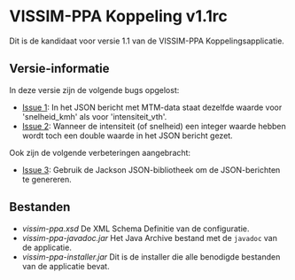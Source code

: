 # VISSIM-PPA Koppeling v1.1rc
Dit is de kandidaat voor versie 1.1 van de VISSIM-PPA Koppelingsapplicatie.

## Versie-informatie
In deze versie zijn de volgende bugs opgelost:

*   [Issue 1](https://github.com/rmcuenen/vissim-ppa/issues/1): In het JSON bericht met MTM-data staat dezelfde waarde voor 'snelheid_kmh' als voor 'intensiteit_vth'.  
*   [Issue 2](https://github.com/rmcuenen/vissim-ppa/issues/2): Wanneer de intensiteit (of snelheid) een integer waarde hebben wordt toch een double waarde in het JSON bericht gezet.  

Ook zijn de volgende verbeteringen aangebracht:

*   [Issue 3](https://github.com/rmcuenen/vissim-ppa/issues/3): Gebruik de Jackson JSON-bibliotheek om de JSON-berichten te genereren.  

## Bestanden
*   _vissim-ppa.xsd_ De XML Schema Definitie van de configuratie.  
*   _vissim-ppa-javadoc.jar_ Het Java Archive bestand met de `javadoc` van de applicatie.  
*   _vissim-ppa-installer.jar_ Dit is de installer die alle benodigde bestanden van de applicatie bevat.  

